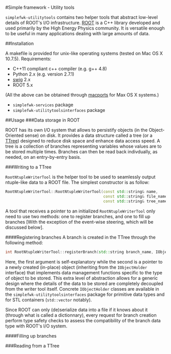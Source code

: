 #Simple framework - Utility tools

``simplefwk-utilitytools`` contains two helper tools that abstract low-level details of ROOT's I/O infrastructure. [ROOT][] is a C++ library developed and used primarily by the High Energy Physics community. It is versatile enough to be useful in many applications dealing with large amounts of data. 

##Installation

A makefile is provided for unix-like operating systems (tested on Mac OS X 10.7.5). Requirements: 
* C++11 compliant c++ compiler (e.g. g++ 4.8)
* Python 2.x (e.g. version 2.7.1)
* [swig][] 2.x 
* ROOT 5.x 

(All the above can be obtained through [macports][] for Max OS X systems.)

* ``simplefwk-services`` package
* ``simplefwk-utilitytoolsinterfaces`` package

##Usage
###Data storage in ROOT

ROOT has its own I/O system that allows to persistify objects (in the Object-Oriented sense) on disk. It provides a data structure called a tree (or a [TTree][]) designed to reduce disk space and enhance data access speed. A tree is a collection of branches representing variables whose values are to be stored multiple times. Branches can then be read back indivdually, as needed, on an entry-by-entry basis. 

###Writing to a TTree

``RootNtupleWriterTool`` is the helper tool to be used to seamlessly output ntuple-like data to a ROOT file. 
The simplest constructor is as follow:

```c++
RootNtupleWriterTool::RootNtupleWriterTool(const std::string& name,       //name of the tool
                                           const std::string& file_name,  //ROOT file name
                                           const std::string& tree_name)  //name of TTree
```

A tool that receives a pointer to an initialized ``RootNtupleWriterTool`` only need to use two methods: one to register branches, and one to fill up branches [With the exception of the event-wise steering, which will be discussed below].

####Registering branches
A branch is created in the TTree through the following method:

```c++
int RootNtupleWriterTool::registerBranch(std::string branch_name, IObjectHolder* obj)
````

Here, the first argument is self-explanatory while the second is a pointer to a newly created (in-place) object (inheriting from the ``IObjectHolder`` interface) that implements data management functions specific to the type of object to be stored. This extra level of abstraction allows for a generic design where the details of the data to be stored are completely decoupled from the writer tool itself. Concrete ``IObjectHolder`` classes are available in the ``simplefwk-utilitytoolsinterfaces`` package for primitive data types and for STL containers (``std::vector`` notably).

Since ROOT can only (de)serialize data into a file if it knows about it (through what is called a dictionnary), every request for branch creation perform type safety checks to assess the compatibility of the branch data type with ROOT's I/O system.

####Filling up branches

###Reading from a TTree



[ROOT]: http://root.cern.ch
[TTree]: http://root.cern.ch/root/html/TTree.html
[swig]: http://swig.org
[macports]: http://www.macports.org/
